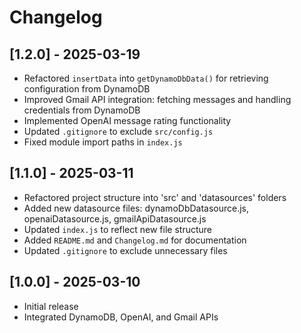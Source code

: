 # Changelog

## [1.2.0] - 2025-03-19
- Refactored `insertData` into `getDynamoDbData()` for retrieving configuration from DynamoDB  
- Improved Gmail API integration: fetching messages and handling credentials from DynamoDB  
- Implemented OpenAI message rating functionality  
- Updated `.gitignore` to exclude `src/config.js`  
- Fixed module import paths in `index.js`

## [1.1.0] - 2025-03-11
- Refactored project structure into 'src' and 'datasources' folders
- Added new datasource files: dynamoDbDatasource.js, openaiDatasource.js, gmailApiDatasource.js
- Updated `index.js` to reflect new file structure
- Added `README.md` and `Changelog.md` for documentation
- Updated `.gitignore` to exclude unnecessary files

## [1.0.0] - 2025-03-10
- Initial release
- Integrated DynamoDB, OpenAI, and Gmail APIs